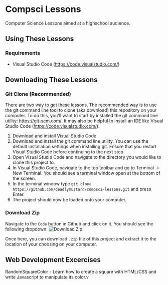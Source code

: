 # Compsci Lessons
Computer Science Lessons aimed at a highschool audience.

## Using These Lessons
### Requirements
- Visual Studio Code (https://code.visualstudio.com/)

## Downloading These Lessons
### Git Clone (Recommended)
There are two way to get these lessons. The recommended way is to use the git command line tool to clone (aka download) this repository on your computer. To do this, you'll want to start by installed the git command line utility: https://git-scm.com/. It may also be helpful to install an IDE like Visual Studio Code (https://code.visualstudio.com/).

1. Download and install Visual Studio Code
2. Download and install the git command line utility. You can use the default installation settings when installing git. Ensure that you restart Visual Studio Code before continuing to the next step.
3. Open Visual Studio Code and navigate to the directory you would like to clone this project to.
4. In Visual Studio Code, navigate to the top toolbar and go to Terminal -> New Terminal. You should see a terminal window open at the bottom of the screen.
5. In the terminal window type `git clone https://github.com/deadlymustard/compsci-lessons.git` and press Enter.
6. The project should now be loaded onto your computer.

### Download Zip
Navigate to the `Code` button in Github and click on it. You should see the following dropdown:
![Download Zip](https://ibb.co/sw67H0J)

Once here, you can download `.zip` file of this project and extract it to the location of your choosing on your computer.

## Web Development Excercises
RandomSquareColor - Learn how to create a square with HTML/CSS and write Javascript to manipulate its color.v